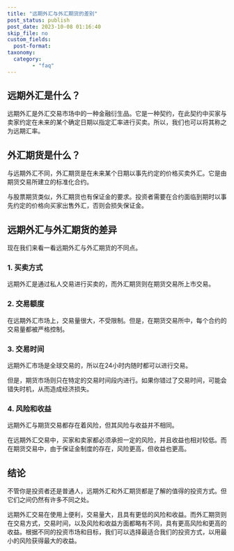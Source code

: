 ```yaml
---
title: "远期外汇与外汇期货的差别"
post_status: publish
post_date: 2023-10-08 01:16:40
skip_file: no
custom_fields: 
  post-format: 
taxonomy:
  category:
        - "faq"
---
```


## 远期外汇是什么？

远期外汇是外汇交易市场中的一种金融衍生品。它是一种契约，在此契约中买家与卖家约定在未来的某个确定日期以指定汇率进行买卖。所以，我们也可以将其称之为远期汇率。

## 外汇期货是什么？

与远期外汇不同，外汇期货是在未来某个日期以事先约定的价格买卖外汇。它是由期货交易所建立的标准化合约。

与股票期货类似，外汇期货也有保证金的要求。投资者需要在合约面临到期时以事先约定的价格向买家出售外汇，否则会损失保证金。

## 远期外汇与外汇期货的差异

现在我们来看一看远期外汇与外汇期货的不同点。

### 1. 买卖方式

远期外汇是通过私人交易进行买卖的，而外汇期货则在期货交易所上市交易。

### 2. 交易额度

在远期外汇市场上，交易量很大，不受限制。但是，在期货交易所中，每个合约的交易量都被严格控制。

### 3. 交易时间

远期外汇市场是全球交易的，所以在24小时内随时都可以进行交易。

但是，期货市场则只在特定的交易时间段内进行。如果你错过了交易时间，可能会错失时机，从而造成经济损失。

### 4. 风险和收益

远期外汇与期货交易都存在着风险，但其风险与收益并不相同。

在远期外汇交易中，买家和卖家都必须承担一定的风险，并且收益也相对较低。而在期货交易中，由于保证金制度的存在，风险更高，但收益也更高。

## 结论

不管你是投资者还是普通人，远期外汇和外汇期货都是了解的值得的投资方式。但它们之间仍然有许多不同之处。

远期外汇交易在使用上便利，交易量大，且具有更低的风险和收益。而外汇期货则在交易方式，交易时间，以及风险和收益方面都略有不同，具有更高风险和更高的收益。根据不同的投资市场和目标，我们可以选择最适合我们的投资方式，以用最小的风险获得最大的收益。
